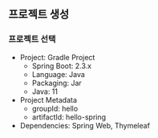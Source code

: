 ## 프로젝트 생성
### 프로젝트 선택
- Project: Gradle Project
    - Spring Boot: 2.3.x
    - Language: Java
    - Packaging: Jar
    - Java: 11
- Project Metadata
    - groupId: hello
    - artifactId: hello-spring
- Dependencies: Spring Web, Thymeleaf
